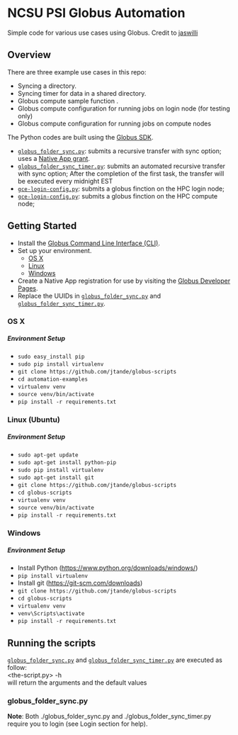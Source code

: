 # NCSU PSI Globus Automation 
Simple code for various use cases using Globus.
Credit to [jaswilli](https://github.com/globus/native-app-examples)
## Overview

There are three example use cases in this repo:

* Syncing a directory.
* Syncing timer for data in a shared directory.
* Globus compute sample function .
* Globus compute configuration for running jobs on login node (for testing only)
* Globus compute configuration for running jobs on compute nodes


The Python codes are built using the 
[Globus SDK](https://globus-sdk-python.readthedocs.io/en/stable/).
* [`globus_folder_sync.py`](globus_folder_sync.py): submits a recursive transfer with sync option; uses a [Native App grant](https://github.com/globus/native-app-examples).
* [`globus_folder_sync_timer.py`](globus_folder_sync_timer.py): submits an automated recursive transfer with sync option; After the completion of the first task, the transfer will be executed every midnight EST
* [`gce-login-config.py`](gce-login-config.py): submits a globus finction on the HPC login node;
* [`gce-login-config.py`](gce-login-config.py): submits a globus finction on the HPC compute node;



## Getting Started
* Install the [Globus Command Line Interface (CLI)](https://docs.globus.org/cli/installation/).
* Set up your environment.
    * [OS X](#os-x)
    * [Linux](#linux-ubuntu)
    * [Windows](#windows)
* Create a Native App registration for use by visiting the [Globus Developer Pages](https://developers.globus.org).
* Replace the UUIDs  in [`globus_folder_sync.py`](globus_folder_sync.py) and [`globus_folder_sync_timer.py`](globus_folder_sync_timer.py).


### OS X

##### Environment Setup

* `sudo easy_install pip`
* `sudo pip install virtualenv`
* `git clone https://github.com/jtande/globus-scripts`
* `cd automation-examples`
* `virtualenv venv`
* `source venv/bin/activate`
* `pip install -r requirements.txt`

### Linux (Ubuntu)

##### Environment Setup

* `sudo apt-get update`
* `sudo apt-get install python-pip`
* `sudo pip install virtualenv`
* `sudo apt-get install git`
* `git clone https://github.com/jtande/globus-scripts`
* `cd globus-scripts`
* `virtualenv venv`
* `source venv/bin/activate`
* `pip install -r requirements.txt`

### Windows

##### Environment Setup

* Install Python (<https://www.python.org/downloads/windows/>)
* `pip install virtualenv`
* Install git (<https://git-scm.com/downloads>)
* `git clone https://github.com/jtande/globus-scripts`
* `cd globus-scripts`
* `virtualenv venv`
* `venv\Scripts\activate`
* `pip install -r requirements.txt`

## Running the scripts
[`globus_folder_sync.py`](globus_folder_sync.py) and [`globus_folder_sync_timer.py`](globus_folder_sync_timer.py) are executed as follow:<br>
<the-script.py> -h <br>
will return the arguments and the default values

### globus_folder_sync.py 

**Note**: Both ./globus_folder_sync.py and ./globus_folder_sync_timer.py require you to login (see Login section for help).


